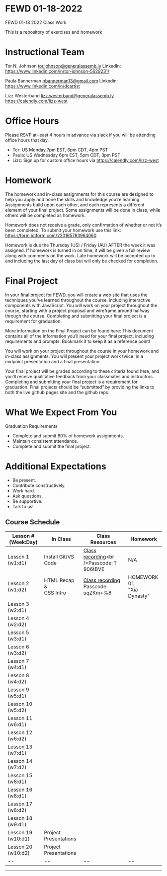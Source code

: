 # FEWD 01-18-2022
FEWD 01-18 2022 Class Work

This is a repository of exercises and homework

# Instructional Team
Tor N. Johnson
tor.johnson@generalassemb.ly
LinkedIn: https://www.linkedin.com/in/tor-johnson-5629231/

Paula Bannerman
pbannerman13@gmail.com
Linkedin: https://www.linkedin.com/in/dcartist

Lizz Westerband
lizz.westerband@generalassemb.ly
https://calendly.com/lizz-west 

# Office Hours
Please RSVP at-least 4 hours in advance via slack if you will be attending office hours that day.
* Tor:  US  Monday 7pm EST,  6pm CDT,  4pm PST
* Paula:  US  Wednesday 6pm EST,  5pm CDT,  3pm PST
* Lizz: Sign up for custom office hours via https://calendly.com/lizz-west


# Homework
The homework and in-class assignments for this course are designed to help you apply and hone the skills and knowledge you’re learning. Assignments build upon each other, and each represents a different element of your final project. Some assignments will be done in class, while others will be completed as homework.

Homework does not receive a grade, only confirmation of whether or not it’s been completed. To submit your homework use this link: https://form.jotform.com/220165783964060

Homework is due the Thursday (US) / Friday (AU) AFTER the week it was assigned.  If homework is turned in on time, it will be given a full review along with comments on the work.  Late homework will be accepted up to and including the last day of class but will only be checked for completion.


# Final Project
In your final project for FEWD, you will create a web site that uses the techniques you've learned throughout the course, including interactive components with JavaScript. You will work on your project throughout the course, starting with a project proposal and wireframe around halfway through the course. Completing and submitting your final project is a requirement for graduation. 

More information on the Final Project can be found here: This document contains all of the information you’ll need for your final project, including requirements and prompts. Bookmark it to keep it as a reference point!

You will work on your project throughout the course in your homework and in-class assignments.  You will present your project work twice: in a midpoint presentation and a final presentation. 

Your final project will be graded according to these criteria found here, and you’ll receive qualitative feedback from your classmates and instructors. Completing and submitting your final project is a requirement for graduation. Final projects should be “submitted” by providing the links to both the live github pages site and the github repo.

# What We Expect From You
Graduation Requirements
* Complete and submit 80% of homework assignments.
* Maintain consistent attendance.
* Complete and submit the final project.

# Additional Expectations
* Be present.
* Contribute constructively.
* Work hard.
* Ask questions.
* Be supportive.
* Talk to us!


<a name="Schedule"></a>
## Course Schedule

| Lesson # (Week:Day) | In Class                                                                                                                                                                                                                                                                                                                                              | Class Resources  | Homework  |
|---------------------|-------------------------------------------------------------------------------------------------------------------------------------------------------------------------------------------------------------------------------------------------------------------------------------------------------------------------------------------------------|---|---------------------------------------------------------------------------------------------------------------------------------------------------------------------------------------|
| Lesson 1 (w1:d1)    | Install Git/VS Code | [Class recording](https://generalassembly.zoom.us/rec/share/4HBWG-7sjEo7TIrgZmWQ1QA79fSflmTdrcO7HslIj-jKUGrGks5tfdqSaVILBITx.m_UqORD7EHdvApU_)<br />Passcode: ?906tBVE | N/A |
| Lesson 2 (w1:d2)    | HTML Recap &<br />CSS Intro |  [Class recording](https://generalassembly.zoom.us/rec/share/LjuhybTDMzlhzvqPq1D32zVFaVgW-fBVQ55eriOdQm87tIAHtmdcid3VgFaZhoyH.vyY7FXa2RQPTfunL)<br />Passcode: uqZKm+%8  | HOMEWORK 01<br />"Xia Dynasty"|
| Lesson 3 (w2:d1)    |  |   |  |
| Lesson 4 (w2:d2)    |   |   |  |
| Lesson 5 (w3:d1)    |   |   |  |
| Lesson 6 (w3:d2)    |   |  |  |
| Lesson 7 (w4:d1)    |    |   |  |
| Lesson 8 (w4:d2)    |  |  |  |
| Lesson 9 (w5:d1)    |  |   |  |
| Lesson 10 (w5:d2)   |  |   |  |
| Lesson 11 (w6:d1)    |  |   |  |
| Lesson 12 (w6:d2)   |   |   |  |
| Lesson 13 (w7:d1)  |    |   |  |
| Lesson 14 (w7:d2)  |  |    |    |
| Lesson 15 (w8:d1)  |   |  |   |
| Lesson 16 (w8:d1)  |   |   |   |
| Lesson 17 (w8:d2)  |  |   |  |
| Lesson 18 (w9:d1)  |  |    |  |
| Lesson 19 (w10:d1)  | Project Presentations |   |  |
| Lesson 20 (w10:d2) | Project Presentations |   |  |
| --    |  --   |  --   | -- |
---
